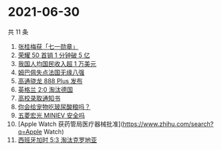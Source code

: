 # 2021-06-30

共 11 条

<!-- BEGIN -->
<!-- 最后更新时间 Wed Jun 30 2021 09:53:37 GMT+0800 (China Standard Time) -->

1. [张桂梅获「七一勋章」](https://www.zhihu.com/search?q=张桂梅)
2. [荣耀 50 首销 1 分钟破 5 亿](https://www.zhihu.com/search?q=荣耀50)
3. [我国人均国民收入超 1 万美元](https://www.zhihu.com/search?q=人均国民收入)
4. [姆巴佩失点法国无缘八强](https://www.zhihu.com/search?q=法国队)
5. [高通骁龙 888 Plus 发布](https://www.zhihu.com/search?q=骁龙888plus)
6. [英格兰 2:0 淘汰德国](https://www.zhihu.com/search?q=英格兰队)
7. [高校录取通知书](https://www.zhihu.com/search?q=高校录取通知书)
8. [你会给宠物吃玻尿酸粮吗？](https://www.zhihu.com/search?q=玻尿酸宠物粮)
9. [五菱宏光 MINIEV 安全吗](https://www.zhihu.com/search?q=MINIEV)
10. [Apple Watch 获药管局医疗器械批准](https://www.zhihu.com/search?q=Apple Watch)
11. [西班牙加时 5:3 淘汰克罗地亚](https://www.zhihu.com/search?q=西班牙队)

<!-- END -->
